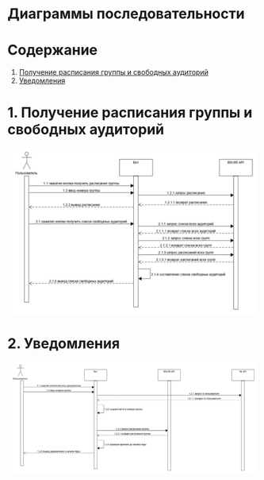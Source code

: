 # Диаграммы последовательности

# Содержание
1. [Получение расписания группы и свободных аудиторий](#1)  
2. [Уведомления](#2)  

<a name="1"/>

# 1. Получение расписания группы и свободных аудиторий
![Диаграмма активностей 1](/Diagrams/Images/Sequence11.jpg)

<a name="2"/>

# 2. Уведомления
![Диаграмма активностей 2](/Diagrams/Images/Sequence21.jpg)
